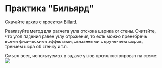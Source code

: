 # Практика "Бильярд"
Скачайте архив с проектом [Billard](https://ulearn.me/Exercise/StudentZip?courseId=BasicProgramming&slideId=e191b760-98cd-4d54-981a-971f0b4e319d).

Реализуйте метод для расчета угла отскока шарика от стены. Считайте, что угол падения равен углу отражения,
то есть можно пренебречь всеми физическими эффектами, связанными с кручением шаров, трением шара об стенку и т.п.

Смысл всех, используемых в задаче углов проиллюстрирован на схеме:
<a href="https://ulearn.me/Courses/BasicProgramming/L020_Mistakes.html"><img src="https://ulearn.me/Courses/BasicProgramming/L020_Mistakes/BilliardTask.png"></a>
